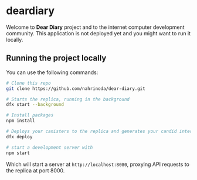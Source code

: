 # deardiary

Welcome to **Dear Diary** project and to the internet computer development community. This application is not deployed yet and you might want to run it locally.


## Running the project locally

You can use the following commands:

```bash
# Clone this repo
git clone https://github.com/nahrinoda/dear-diary.git

# Starts the replica, running in the background
dfx start --background

# Install packages
npm install

# Deploys your canisters to the replica and generates your candid interface
dfx deploy

# start a development server with
npm start
```

Which will start a server at `http://localhost:8080`, proxying API requests to the replica at port 8000.

